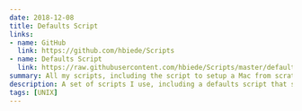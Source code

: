```yaml
---
date: 2018-12-08
title: Defaults Script
links:
- name: GitHub
  link: https://github.com/hbiede/Scripts
- name: Defaults Script
  link: https://raw.githubusercontent.com/hbiede/Scripts/master/defaults.sh
summary: All my scripts, including the script to setup a Mac from scratch
description: A set of scripts I use, including a defaults script that sets up a Mac with settings to fit my preferences
tags: [UNIX]
---
```

